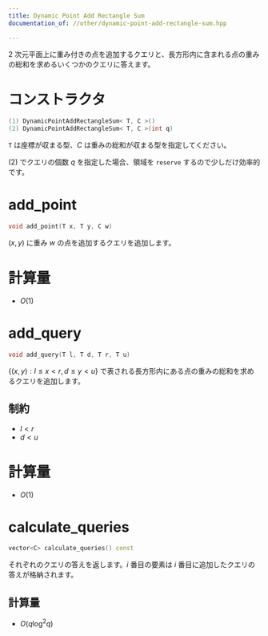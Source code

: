 ```yaml
---
title: Dynamic Point Add Rectangle Sum
documentation_of: //other/dynamic-point-add-rectangle-sum.hpp

---
```


2 次元平面上に重み付きの点を追加するクエリと、長方形内に含まれる点の重みの総和を求めるいくつかのクエリに答えます。

# コンストラクタ

```cpp
(1) DynamicPointAddRectangleSum< T, C >()
(2) DynamicPointAddRectangleSum< T, C >(int q)
```

`T` は座標が収まる型、$C$ は重みの総和が収まる型を指定してください。

(2) でクエリの個数 $q$ を指定した場合、領域を `reserve` するので少しだけ効率的です。

# add_point

```cpp
void add_point(T x, T y, C w)
```

$(x, y)$ に重み $w$ の点を追加するクエリを追加します。

# 計算量

- $O(1)$

# add_query

```cpp
void add_query(T l, T d, T r, T u)
```

$\lbrace (x,y):l \leq x \lt r, d \leq y \lt u\rbrace$ で表される長方形内にある点の重みの総和を求めるクエリを追加します。

## 制約

- $l \lt r$
- $d \lt u$

# 計算量

- $O(1)$

# calculate_queries

```cpp
vector<C> calculate_queries() const
```

それぞれのクエリの答えを返します。$i$ 番目の要素は $i$ 番目に追加したクエリの答えが格納されます。

## 計算量

- $O(q \log^2 q)$
